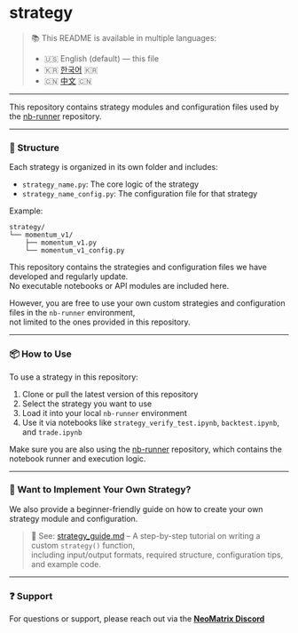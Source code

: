 # strategy

> 📚 This README is available in multiple languages:  
> - 🇺🇸 English (default) — this file  
> - 🇰🇷 [한국어](./README_KOR.md) 🇰🇷  
> - 🇨🇳 [中文](./README_CHN.md) 🇨🇳  
---
This repository contains strategy modules and configuration files used by the [nb-runner](https://github.com/NeoMatrixAI/nb-runner) repository.

---

### 📁 Structure

Each strategy is organized in its own folder and includes:
- `strategy_name.py`: The core logic of the strategy
- `strategy_name_config.py`: The configuration file for that strategy

Example:

```
strategy/
└── momentum_v1/
    ├── momentum_v1.py
    └── momentum_v1_config.py
```

This repository contains the strategies and configuration files we have developed and regularly update.  
No executable notebooks or API modules are included here.

However, you are free to use your own custom strategies and configuration files in the `nb-runner` environment,  
not limited to the ones provided in this repository.

---

### 📦 How to Use

To use a strategy in this repository:
1. Clone or pull the latest version of this repository
2. Select the strategy you want to use
3. Load it into your local `nb-runner` environment
4. Use it via notebooks like `strategy_verify_test.ipynb`, `backtest.ipynb`, and `trade.ipynb`

Make sure you are also using the [nb-runner](https://github.com/NeoMatrixAI/nb-runner) repository, which contains the notebook runner and execution logic.

---

### 🧩 Want to Implement Your Own Strategy?

We also provide a beginner-friendly guide on how to create your own strategy module and configuration.

> 📘 See: [strategy_guide.md](./strategy/README.md) – A step-by-step tutorial on writing a custom `strategy()` function,  
> including input/output formats, required structure, configuration tips, and example code.

---

### ❓ Support

For questions or support, please reach out via the [**NeoMatrix Discord**](https://discord.gg/Xn26Q42DXD)
